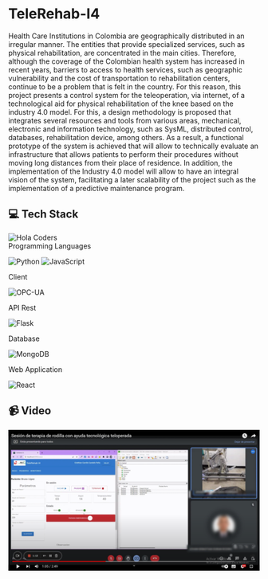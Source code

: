 # TeleRehab-I4
Health Care Institutions in Colombia are geographically distributed in an irregular manner. The entities that provide specialized services, such as physical rehabilitation, are concentrated in the main cities. Therefore, although the coverage of the Colombian health system has increased in recent years, barriers to access to health services, such as geographic vulnerability and the cost of transportation to rehabilitation centers, continue to be a problem that is felt in the country. For this reason, this project presents a control system for the teleoperation, via internet, of a technological aid for physical rehabilitation of the knee based on the industry 4.0 model. For this, a design methodology is proposed that integrates several resources and tools from various areas, mechanical, electronic and information technology, such as SysML, distributed control, databases, rehabilitation device, among others. As a result, a functional prototype of the system is achieved that will allow to technically evaluate an infrastructure that allows patients to perform their procedures without moving long distances from their place of residence. In addition, the implementation of the Industry 4.0 model will allow to have an integral vision of the system, facilitating a later scalability of the project such as the implementation of a predictive maintenance program.

## 💻 Tech Stack
<img align="right" src="https://github.com/GabyLE/TeleRehab-I4/assets/64869954/95a1ec14-063a-491a-92cb-000821336701" alt="Hola Coders" width="600"> 

Programming Languages

![Python](https://img.shields.io/badge/python-3670A0?style=for-the-badge&logo=python&logoColor=ffdd54) ![JavaScript](https://img.shields.io/badge/JavaScript-F7DF1E?style=for-the-badge&logo=JavaScript&logoColor=black)

Client

![OPC-UA](https://img.shields.io/badge/OPCUA-white?style=for-the-badge)

API Rest

![Flask](https://img.shields.io/badge/Flask-black?style=for-the-badge&logo=Flask)

Database

![MongoDB](https://img.shields.io/badge/MongoDB-47A248?style=for-the-badge&logo=MongoDB&logoColor=white)

Web Application

![React](https://img.shields.io/badge/React-61DAFB?style=for-the-badge&logo=React&logoColor=white)

## 📹 Video
[![Video Demonstración](https://github.com/GabyLE/TeleRehab-I4/blob/main/Captura%20de%20pantalla%202023-10-02%20222552.png)](https://youtu.be/IqwulMwbxHs?si=PKZaIxIfOaqsIYiH)
